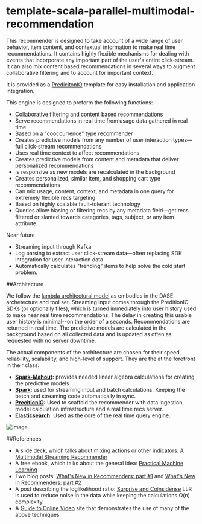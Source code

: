 # template-scala-parallel-multimodal-recommendation

This recommender is designed to take account of a wide range of user behavior, item content, and contextual information to make real time recommendations. It contains highly flexible mechanisms for dealing with events that incorporate any important part of the user's  entire click-stream. It can also mix content based recommendations in several ways to augment collaborative filtering and to account for important context.

It is provided as a [PredicitonIO](http://Prediction.IO) template for easy installation and application integration.

This engine is designed to preform the following functions:

 * Collaborative filtering and content based recommendations
 * Serve recommendations in real time from usage data gathered in real time
 * Based on a "cooccurrence" type recommender
 * Creates predictive models from any number of user interaction types&mdash;full click-stream recommendations
 * Uses real time context to affect recommendations
 * Creates predictive models from content and metadata that deliver personalized recommendations
 * Is responsive as new models are recalculated in the background
 * Creates personalized, similar item, and shopping cart type recommendations
 * Can mix usage, content, context, and metadata in one query for extremely flexible recs targeting
 * Based on highly scalable fault-tolerant technology
 * Queries allow biasing or filtering recs by any metadata field&mdash;get recs filtered or slanted towards categories, tags, subject, or any item attribute.

Near future

 * Streaming input through Kafka
 * Log parsing to extract user click-stream data&mdash;often replacing SDK integration for user interaction data
 * Automatically calculates "trending" items to help solve the cold start problem.

##Architecture

We follow the [lambda architectural model](http://en.wikipedia.org/wiki/Lambda_architecture) as embodies in the DASE archetecture and tool set. Streaming input comes through the PreditionIO SDKs (or optionally files), which is turned immediately into user history used to make near real time recommendations. The delay in creating this usable user history is minimal--on the order of a seconds. Recommendations are returned in real time. The predictive models are calculated in the background based on all collected data and is updated as often as requested with no server downtime.

The actual components of the architecture are chosen for their speed, reliability, scalability, and high-level of support. They are the at the forefront in their class:

  * **[Spark-Mahout](http://mahout.apache.org/users/recommender/intro-cooccurrence-spark.html):** provides needed linear algebra calculations for creating the predictive models
  * **[Spark](https://spark.apache.org/):** used for streaming input and batch calculations. Keeping the batch and streaming code automatically in sync.
  * **[PrecitionIO](http://prediction.io/):** Used to scaffold the recommender with data ingestion, model calculation infrastructure and a real time recs server.
  * **[Elasticsearch](http://elastic.org/):** Used as the core of the real time query engine.

![image](http://s6.postimg.org/om34mxdyp/recommender_architecture_2015_03_12_09_50_44.png)

##References

 * A slide deck, which talks about mixing actions or other indicators: [A Multimodal Streaming Recommender](http://occamsmachete.com/ml/2014/10/07/creating-a-unified-recommender-with-mahout-and-a-search-engine/)
 * A free ebook, which talks about the general idea: [Practical Machine Learning](https://www.mapr.com/practical-machine-learning)
 * Two blog posts: [What's New in Recommenders: part #1](http://occamsmachete.com/ml/2014/08/11/mahout-on-spark-whats-new-in-recommenders/)
and  [What's New in Recommenders: part #2](http://occamsmachete.com/ml/2014/09/09/mahout-on-spark-whats-new-in-recommenders-part-2/)
 * A post describing the loglikelihood ratio:  [Surprise and Coinsidense](http://tdunning.blogspot.com/2008/03/surprise-and-coincidence.html)  LLR is used to reduce noise in the data while keeping the calculations O(n) complexity.
 * A [Guide to Online Video](https://guide.finderbots.com) site that demonstrates the use of many of the above techniques

